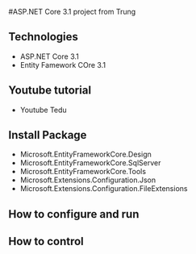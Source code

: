 #ASP.NET Core 3.1 project from Trung
## Technologies
- ASP.NET Core 3.1
- Entity Famework COre 3.1
## Youtube tutorial
- Youtube Tedu
## Install Package
- Microsoft.EntityFrameworkCore.Design
- Microsoft.EntityFrameworkCore.SqlServer
- Microsoft.EntityFrameworkCore.Tools
- Microsoft.Extensions.Configuration.Json
- Microsoft.Extensions.Configuration.FileExtensions
## How to configure and run
## How to control